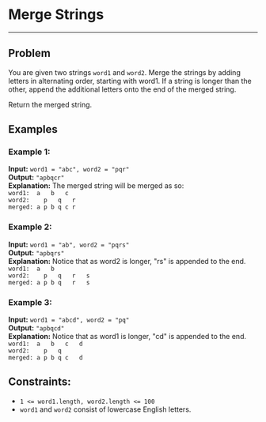 # Merge Strings

---
## Problem

You are given two strings ```word1``` and ```word2```. Merge the strings by adding letters in alternating order, starting with word1. If a string is longer than the other, append the additional letters onto the end of the merged string.

Return the merged string.


## Examples 

### Example 1:

**Input:** ```word1 = "abc", word2 = "pqr"```   
**Output:** ```"apbqcr"```   
**Explanation:** The merged string will be merged as so:  
```word1:  a   b   c```   
```word2:    p   q   r```   
```merged: a p b q c r```   


### Example 2:

**Input:** ```word1 = "ab", word2 = "pqrs"```  
**Output:** ```"apbqrs"```  
**Explanation:** Notice that as word2 is longer, "rs" is appended to the end.  
```word1:  a   b```   
```word2:    p   q   r   s```   
```merged: a p b q   r   s```   


### Example 3:

**Input:** ```word1 = "abcd", word2 = "pq"```  
**Output:** ```"apbqcd"```   
**Explanation:** Notice that as word1 is longer, "cd" is appended to the end.  
```word1:  a   b   c   d```  
```word2:    p   q```   
```merged: a p b q c   d```
 

## Constraints:
  - ```1 <= word1.length, word2.length <= 100```  
  - ```word1``` and ```word2``` consist of lowercase English letters.